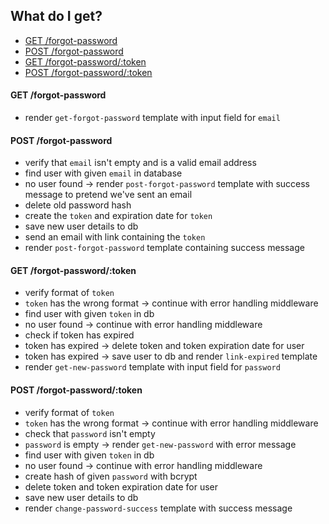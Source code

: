 ## What do I get?

 - [GET /forgot-password](#get-forgot-password)
 - [POST /forgot-password](#post-forgot-password)
 - [GET /forgot-password/:token](#get-forgot-passwordtoken)
 - [POST /forgot-password/:token](#post-forgot-passwordtoken)

#### GET /forgot-password

 - render `get-forgot-password` template with input field for `email`

#### POST /forgot-password

 - verify that `email` isn't empty and is a valid email address
 - find user with given `email` in database
 - no user found -> render `post-forgot-password` template with success message to pretend we've sent an email
 - delete old password hash
 - create the `token` and expiration date for `token`
 - save new user details to db
 - send an email with link containing the `token`
 - render `post-forgot-password` template containing success message

#### GET /forgot-password/:token

 - verify format of `token`
 - `token` has the wrong format -> continue with error handling middleware
 - find user with given `token` in db
 - no user found -> continue with error handling middleware
 - check if token has expired
 - token has expired -> delete token and token expiration date for user
 - token has expired -> save user to db and render `link-expired` template
 - render `get-new-password` template with input field for `password`

#### POST /forgot-password/:token

 - verify format of `token`
 - `token` has the wrong format -> continue with error handling middleware
 - check that `password` isn't empty
 - `password` is empty -> render `get-new-password` with error message
 - find user with given `token` in db
 - no user found -> continue with error handling middleware
 - create hash of given `password` with bcrypt
 - delete token and token expiration date for user
 - save new user details to db
 - render `change-password-success` template with success message